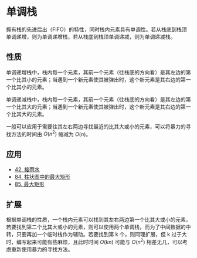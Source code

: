 <a><script src="https://slippersss.github.io/Mathjax.js"></script></a>

# 单调栈

拥有栈的先进后出（FIFO）的特性，同时栈内元素具有单调性。若从栈底到栈顶单调递增，则为单调递增栈，若从栈底到栈顶单调递减，则为单调递减栈。

## 性质

单调递增栈中，栈内每一个元素，其前一个元素（往栈底的方向看）是其左边的第一个比其小的元素；当遇到一个新元素使其被弹出时，这个新元素是其右边的第一个比其小的元素。

单调递减栈中，栈内每一个元素，其前一个元素（往栈底的方向看）是其左边的第一个比其大的元素；当遇到一个新元素使其被弹出时，这个新元素是其右边的第一个比其大的元素。

一般可以应用于需要往其左右两边寻找最近的比其大或小的元素，可以将暴力的寻找方法的时间由 $O(n^2)$ 缩减为 $O(n)$。

## 应用

* [42. 接雨水](https://leetcode-cn.com/problems/trapping-rain-water/)  
* [84. 柱状图中的最大矩形](https://leetcode-cn.com/problems/largest-rectangle-in-histogram/)  
* [85. 最大矩形](https://leetcode-cn.com/problems/maximal-rectangle/)

## 扩展

根据单调栈的性质，一个栈内元素可以找到其左右两边第一个比其大或小的元素，若要找到第二个比其大或小的元素，则可以使用两个单调栈，而为了中间数据的中转，只要再加一个临时栈作为辅助。若要找到第 k 个，则同理扩展，但 k 过于大时，编写起来可能有些麻烦，且此时时间 $O(kn)$ 可能与 $O(n^2)$ 相差无几，可以考虑重新使用暴力的寻找方法。
